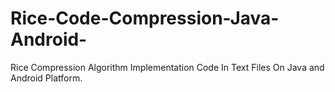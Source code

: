 # Rice-Code-Compression-Java-Android-
Rice Compression Algorithm Implementation Code In Text Files On  Java and Android Platform.

